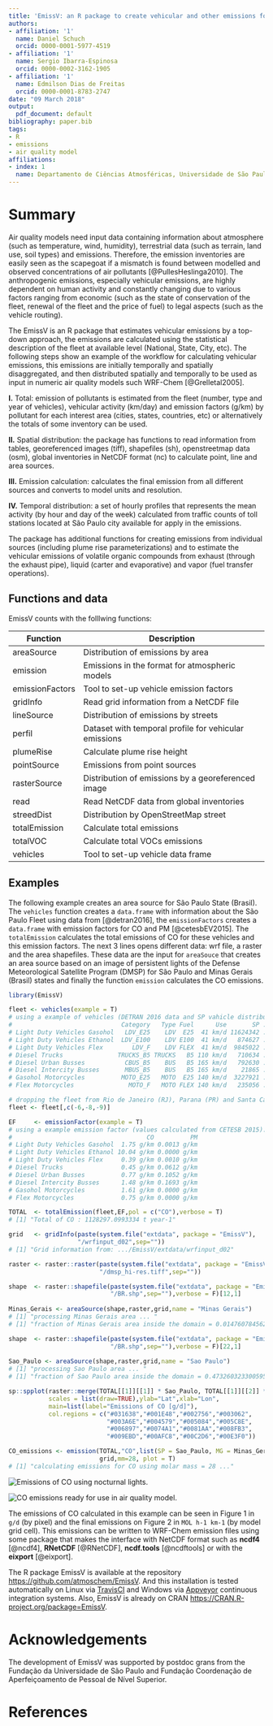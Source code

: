 ```yaml
---
title: 'EmissV: an R package to create vehicular and other emissions for air quality models'
authors:
- affiliation: '1'
  name: Daniel Schuch
  orcid: 0000-0001-5977-4519
- affiliation: '1'
  name: Sergio Ibarra-Espinosa
  orcid: 0000-0002-3162-1905
- affiliation: '1'
  name: Edmilson Dias de Freitas
  orcid: 0000-0001-8783-2747
date: "09 March 2018"
output:
  pdf_document: default
bibliography: paper.bib
tags:
- R
- emissions
- air quality model
affiliations:
- index: 1
  name: Departamento de Ciências Atmosféricas, Universidade de São Paulo, Brasil
---
```


# Summary

Air quality models need input data containing information about atmosphere (such as temperature, wind, humidity), terrestrial data (such as terrain, land use, soil types) and emissions. Therefore, the emission inventories are easily seen as the scapegoat if a mismatch is found between modelled and observed concentrations of air pollutants [@PullesHeslinga2010]. The anthropogenic emissions, especially vehicular emissions, are highly dependent on human activity and constantly changing due to various factors ranging from economic (such as the state of conservation of the fleet, renewal of the fleet and the price of fuel) to legal aspects (such as the vehicle routing).

The EmissV is an R package that estimates vehicular emissions by a top-down approach, the emissions are calculated using the statistical description of the fleet at available level (National, State, City, etc). The following steps show an example of the workflow for calculating vehicular emissions, this emissions are initially temporally and spatially disaggregated, and then distributed spatially and temporally to be used as input in numeric air quality models such WRF-Chem [@Grelletal2005].

**I.** Total: emission of pollutants is estimated from the fleet (number, type and year of vehicles), vehicular activity (km/day) and emission factors (g/km) by pollutant for each interest area (cities, states, countries, etc) or alternatively the totals of some inventory can be used.

**II.** Spatial distribution: the package has functions to read information from tables, georeferenced images (tiff), shapefiles (sh), openstreetmap data (osm), global inventories in NetCDF format (nc) to calculate point, line and area sources.

**III.** Emission calculation: calculates the final emission from all different sources and converts to model units and resolution.

**IV.** Temporal distribution: a set of hourly profiles that represents the mean activity (by hour and day of the week) calculated from traffic counts of toll stations located at São Paulo city available for apply in the emissions.

The package has additional functions for creating emissions from individual sources (including plume rise parameterizations) and to estimate the vehicular emissions of volatile organic compounds from exhaust (through the exhaust pipe), liquid (carter and evaporative) and vapor (fuel transfer operations).

## Functions and data

EmissV counts with the folllwing functions:

| Function     | Description                                           |
|--------------|-------------------------------------------------------|
| areaSource   | Distribution of emissions by area                     |
| emission     | Emissions in the format for atmospheric models        |
| emissionFactors | Tool to set-up vehicle emission factors            |
| gridInfo     | Read grid information from a NetCDF file              |
| lineSource   | Distribution of emissions by streets                  |
| perfil       | Dataset with temporal profile for vehicular emissions |
| plumeRise    | Calculate plume rise height                           |
| pointSource  | Emissions from point sources                          |
| rasterSource | Distribution of emissions by a georeferenced image    |
| read         | Read NetCDF data from global inventories              |
| streedDist   | Distribution by OpenStreetMap street                  |
| totalEmission| Calculate total emissions                             |
| totalVOC     | Calculate total VOCs emissions                        |
| vehicles     | Tool to set-up vehicle data frame                     |

## Examples

The following example creates an area source for São Paulo State (Brasil). The `vehicles` function creates a `data.frame` with information about the São Paulo Fleet using data from [@detran2016], the `emissionFactors` creates a `data.frame` with emission factors for CO and PM [@cetesbEV2015]. The `totalEmission` calculates the total emissions of CO for these vehicles and this emission factors. The next 3 lines opens different data: wrf file, a raster and the area shapefiles. These data are the input for `areaSouce` that creates an area source based on an image of persistent lights of the Defense Meteorological Satellite Program (DMSP) for São Paulo and Minas Gerais (Brasil) states and finally the function `emission` calculates the CO emissions.

``` r
library(EmissV)

fleet <- vehicles(example = T)
# using a example of vehicles (DETRAN 2016 data and SP vahicle distribution):
#                              Category   Type Fuel      Use       SP ...
# Light Duty Vehicles Gasohol   LDV_E25    LDV  E25  41 km/d 11624342 ...
# Light Duty Vehicles Ethanol  LDV_E100    LDV E100  41 km/d   874627 ...
# Light Duty Vehicles Flex        LDV_F    LDV FLEX  41 km/d  9845022 ...
# Diesel Trucks               TRUCKS_B5 TRUCKS   B5 110 km/d   710634 ...
# Diesel Urban Busses           CBUS_B5    BUS   B5 165 km/d   792630 ...
# Diesel Intercity Busses       MBUS_B5    BUS   B5 165 km/d    21865 ...
# Gasohol Motorcycles          MOTO_E25   MOTO  E25 140 km/d  3227921 ...
# Flex Motorcycles               MOTO_F   MOTO FLEX 140 km/d   235056 ...

# dropping the fleet from Rio de Janeiro (RJ), Parana (PR) and Santa Catarina (SC)
fleet <- fleet[,c(-6,-8,-9)]

EF     <- emissionFactor(example = T)
# using a example emission factor (values calculated from CETESB 2015):
#                                     CO          PM
# Light Duty Vehicles Gasohol  1.75 g/km 0.0013 g/km
# Light Duty Vehicles Ethanol 10.04 g/km 0.0000 g/km
# Light Duty Vehicles Flex     0.39 g/km 0.0010 g/km
# Diesel Trucks                0.45 g/km 0.0612 g/km
# Diesel Urban Busses          0.77 g/km 0.1052 g/km
# Diesel Intercity Busses      1.48 g/km 0.1693 g/km
# Gasohol Motorcycles          1.61 g/km 0.0000 g/km
# Flex Motorcycles             0.75 g/km 0.0000 g/km

TOTAL  <- totalEmission(fleet,EF,pol = c("CO"),verbose = T)
# [1] "Total of CO : 1128297.0993334 t year-1"

grid   <- gridInfo(paste(system.file("extdata", package = "EmissV"),
                   "/wrfinput_d02",sep=""))
# [1] "Grid information from: .../EmissV/extdata/wrfinput_d02"

raster <- raster::raster(paste(system.file("extdata", package = "EmissV"),
                         "/dmsp_hi-res.tiff",sep=""))

shape  <- raster::shapefile(paste(system.file("extdata", package = "EmissV"),
                            "/BR.shp",sep=""),verbose = F)[12,1]
                            
Minas_Gerais <- areaSource(shape,raster,grid,name = "Minas Gerais")
# [1] "processing Minas Gerais area ... "
# [1] "fraction of Minas Gerais area inside the domain = 0.0147607845622591"

shape  <- raster::shapefile(paste(system.file("extdata", package = "EmissV"),
                            "/BR.shp",sep=""),verbose = F)[22,1]
                            
Sao_Paulo <- areaSource(shape,raster,grid,name = "Sao Paulo")
# [1] "processing Sao Paulo area ... "
# [1] "fraction of Sao Paulo area inside the domain = 0.473260323300595"

sp::spplot(raster::merge(TOTAL[[1]][[1]] * Sao_Paulo, TOTAL[[1]][[2]] * Minas_Gerais),
           scales = list(draw=TRUE),ylab="Lat",xlab="Lon",
           main=list(label="Emissions of CO [g/d]"),
           col.regions = c("#031638","#001E48","#002756","#003062",
                           "#003A6E","#004579","#005084","#005C8E",
                           "#006897","#0074A1","#0081AA","#008FB3",
                           "#009EBD","#00AFC8","#00C2D6","#00E3F0"))

CO_emissions <- emission(TOTAL,"CO",list(SP = Sao_Paulo, MG = Minas_Gerais),
                         grid,mm=28, plot = T)
# [1] "calculating emissions for CO using molar mass = 28 ..."
```

![Emissions of CO using nocturnal lights.](https://raw.githubusercontent.com/atmoschem/EmissV/master/CO_all.png)


![CO emissions ready for use in air quality model.](https://raw.githubusercontent.com/atmoschem/EmissV/master/CO_final.png)

The emissions of CO calculated in this example can be seen in Figure 1 in `g/d` (by pixel) and the final emissions on Figure  2 in `MOL h-1 km-1` (by model grid cell). This emissions can be written to WRF-Chem emission files using some package that makes the interface with NetCDF format such as **ncdf4** [@ncdf4], **RNetCDF** [@RNetCDF], **ncdf.tools** [@ncdftools] or with the **eixport** [@eixport].

The R package EmissV is available at the repository  https://github.com/atmoschem/EmissV. 
And this installation is tested automatically on Linux via [TravisCI](https://travis-ci.org/atmoschem/EmissV) and Windows via [Appveyor](https://ci.appveyor.com/project/Schuch666/EmissC) continuous integration systems. Also, EmissV is already on CRAN https://CRAN.R-project.org/package=EmissV.

# Acknowledgements

The development of EmissV was supported by postdoc grans from the Fundação da Universidade de São Paulo and Fundação Coordenação de Aperfeiçoamento de Pessoal de Nível Superior.

# References
